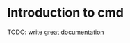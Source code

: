 # Introduction to cmd

TODO: write [great documentation](http://jacobian.org/writing/what-to-write/)
